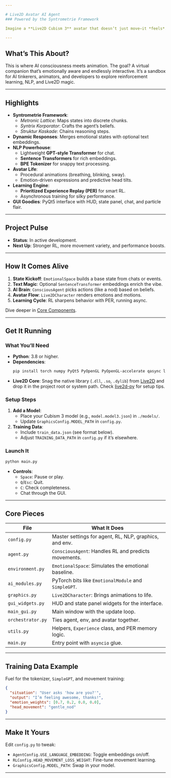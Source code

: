 ```yaml
---

# Live2D Avatar AI Agent  
### Powered by the Syntrometrie Framework

Imagine a **Live2D Cubism 3** avatar that doesn’t just move—it *feels*. This project fuses real-time animation with a "conscious" AI agent, driven by the **Syntrometrie framework**. Chat with it, and watch it respond with dynamic **expressions** and **head movements**, all shaped by reinforcement learning. Built on **PyTorch**, **PyQt5/OpenGL**, and tools like `live2d-py`, `sentence-transformers`, and `tokenizers`.

---
```


## What’s This About?

This is where AI consciousness meets animation. The goal? A virtual companion that’s emotionally aware and endlessly interactive. It’s a sandbox for AI tinkerers, animators, and developers to explore reinforcement learning, NLP, and Live2D magic.

---

## Highlights

- **Syntrometrie Framework**:
  - *Metronic Lattice*: Maps states into discrete chunks.
  - *Syntrix Korporator*: Crafts the agent’s beliefs.
  - *Struktur Kaskade*: Chains reasoning steps.
- **Dynamic Responses**: Merges emotional states with optional text embeddings.
- **NLP Powerhouse**:
  - Lightweight **GPT-style Transformer** for chat.
  - **Sentence Transformers** for rich embeddings.
  - **BPE Tokenizer** for snappy text processing.
- **Avatar Life**:
  - Procedural animations (breathing, blinking, sway).
  - Emotion-driven expressions and predictive head tilts.
- **Learning Engine**:
  - **Prioritized Experience Replay (PER)** for smart RL.
  - Asynchronous training for silky performance.
- **GUI Goodies**: PyQt5 interface with HUD, state panel, chat, and particle flair.

---

## Project Pulse

- **Status**: In active development.
- **Next Up**: Stronger RL, more movement variety, and performance boosts.

---

## How It Comes Alive

1. **State Kickoff**: `EmotionalSpace` builds a base state from chats or events.
2. **Text Magic**: Optional `SentenceTransformer` embeddings enrich the vibe.
3. **AI Brain**: `ConsciousAgent` picks actions (like a nod) based on beliefs.
4. **Avatar Flow**: `Live2DCharacter` renders emotions and motions.
5. **Learning Cycle**: RL sharpens behavior with PER, running async.

Dive deeper in [Core Components](#core-components).

---

## Get It Running

### What You’ll Need
- **Python**: 3.8 or higher.
- **Dependencies**:
  ```bash
  pip install torch numpy PyQt5 PyOpenGL PyOpenGL-accelerate qasync live2d-py[cubism3] tokenizers sentence-transformers
  ```
- **Live2D Core**: Snag the native library (`.dll`, `.so`, `.dylib`) from [Live2D](https://www.live2d.com/en/) and drop it in the project root or system path. Check [live2d-py](https://github.com/GreatFruitOmsk/live2d-py) for setup tips.

### Setup Steps
1. **Add a Model**:
   - Place your Cubism 3 model (e.g., `model.model3.json`) in `./models/`.
   - Update `GraphicsConfig.MODEL_PATH` in `config.py`.
2. **Training Data**:
   - Include `train_data.json` (see format below).
   - Adjust `TRAINING_DATA_PATH` in `config.py` if it’s elsewhere.

### Launch It
```bash
python main.py
```
- **Controls**:  
  - `Space`: Pause or play.  
  - `Q`/`Esc`: Quit.  
  - `C`: Check completeness.  
  - Chat through the GUI.

---

## Core Pieces

| File             | What It Does                                                    |
|------------------|-----------------------------------------------------------------|
| `config.py`      | Master settings for agent, RL, NLP, graphics, and env.         |
| `agent.py`       | `ConsciousAgent`: Handles RL and predicts movements.           |
| `environment.py` | `EmotionalSpace`: Simulates the emotional baseline.            |
| `ai_modules.py`  | PyTorch bits like `EmotionalModule` and `SimpleGPT`.           |
| `graphics.py`    | `Live2DCharacter`: Brings animations to life.                  |
| `gui_widgets.py` | HUD and state panel widgets for the interface.                 |
| `main_gui.py`    | Main window with the update loop.                              |
| `orchestrator.py`| Ties agent, env, and avatar together.                          |
| `utils.py`       | Helpers, `Experience` class, and PER memory logic.             |
| `main.py`        | Entry point with `asyncio` glue.                               |

---

## Training Data Example

Fuel for the tokenizer, `SimpleGPT`, and movement training:

```json
{
  "situation": "User asks 'how are you?'",
  "output": "I’m feeling awesome, thanks!",
  "emotion_weights": [0.7, 0.2, 0.0, 0.0],
  "head_movement": "gentle_nod"
}
```

---

## Make It Yours

Edit `config.py` to tweak:
- `AgentConfig.USE_LANGUAGE_EMBEDDING`: Toggle embeddings on/off.
- `RLConfig.HEAD_MOVEMENT_LOSS_WEIGHT`: Fine-tune movement learning.
- `GraphicsConfig.MODEL_PATH`: Swap in your model.

---
